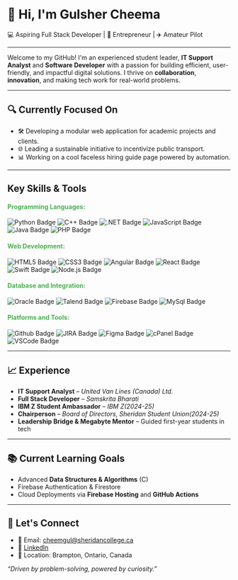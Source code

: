 # 👋 Hi, I'm Gulsher Cheema

💻 Aspiring Full Stack Developer | 💼 Entrepreneur | ✈️ Amateur Pilot

<hr>
Welcome to my GitHub! I'm an experienced student leader,  <B>IT Support Analyst</B> and <B>Software Developer</B> with a passion for building efficient, user-friendly, and impactful digital solutions. I thrive on <B>collaboration</B>, <B>innovation</B>, and making tech work for real-world problems.
<hr>

## 🔍 Currently Focused On

- 🛠️ Developing a modular web application for academic projects and clients.
- 🌐 Leading a sustainable initiative to incentivize public transport.  
- 📊 Working on a cool faceless hiring guide page powered by automation. 

<hr>

## Key Skills & Tools

  <h4 style="color: #4CAF50;">Programming Languages:</h4>
  <div>
      <img src="https://img.shields.io/badge/Python-%2314354C.svg?style=for-the-badge&logo=python&logoColor=white" alt="Python Badge"/>
      <img src="https://img.shields.io/badge/C%2B%2B-%2300599C.svg?style=for-the-badge&logo=c%2B%2B&logoColor=white" alt="C++ Badge"/>
      <img src= "https://img.shields.io/badge/.NET-512BD4?style=for-the-badge&logo=dotnet&logoColor=white" alt=".NET Badge"/>
      <img src="https://img.shields.io/badge/JavaScript-%23F7DF1E.svg?style=for-the-badge&logo=javascript&logoColor=black" alt="JavaScript Badge"/>
      <img src="https://img.shields.io/badge/Java-%23ED8B00.svg?style=for-the-badge&logo=java&logoColor=white" alt="Java Badge"/>
      <img src="https://img.shields.io/badge/PHP-%23777BB4.svg?style=for-the-badge&logo=php&logoColor=white" alt="PHP Badge"/>
  </div>

  <h4 style="color: #4CAF50;">Web Development:</h4>
  <div>
      <img src="https://img.shields.io/badge/HTML5-%23E34F26.svg?style=for-the-badge&logo=html5&logoColor=white" alt="HTML5 Badge"/>
      <img src="https://img.shields.io/badge/CSS3-%231572B6.svg?style=for-the-badge&logo=css3&logoColor=white" alt="CSS3 Badge"/>
      <img src="https://img.shields.io/badge/Angular-%23DD0031.svg?style=for-the-badge&logo=angular&logoColor=white" alt="Angular Badge"/>
      <img src="https://img.shields.io/badge/React-%2320232a.svg?style=for-the-badge&logo=react&logoColor=%2361DAFB" alt="React Badge"/>
      <img src="https://img.shields.io/badge/Swift-FA7343?style=for-the-badge&logo=swift&logoColor=white" alt="Swift Badge"/>
      <img src="https://img.shields.io/badge/Node.js-%23339933.svg?style=for-the-badge&logo=nodedotjs&logoColor=white" alt="Node.js Badge"/>
  </div>

<h4 style="color: #4CAF50;">Database and Integration:</h4>
<div>
  <img src= "https://img.shields.io/badge/Oracle-F80000?style=for-the-badge&logo=oracle&logoColor=white)" alt="Oracle Badge" />
  <img src= "https://img.shields.io/badge/Talend-FF6D00?style=for-the-badge&logo=talend&logoColor=white)" alt="Talend Badge" />
  <img src= "https://img.shields.io/badge/Firebase-FFCA28?style=for-the-badge&logo=firebase&logoColor=black)" alt="Firebase Badge" /> 
  <img src= "https://img.shields.io/badge/MySQL-4479A1?style=for-the-badge&logo=mysql&logoColor=white)" alt="MySql Badge" />
</div>

<h4 style="color: #4CAF50;">Platforms and Tools:</h4>
<div>
  <img src= "https://img.shields.io/badge/GitHub-181717?style=for-the-badge&logo=github&logoColor=white)" alt="Github Badge"/>
  <img src= "https://img.shields.io/badge/JIRA-0052CC?style=for-the-badge&logo=jira&logoColor=white)"  alt="JIRA Badge"/>
  <img src= "https://img.shields.io/badge/Figma-F24E1E?style=for-the-badge&logo=figma&logoColor=white)"  alt="Figma Badge"/>
  <img src= "https://img.shields.io/badge/cPanel-FF6C2C?style=for-the-badge&logo=cpanel&logoColor=white)"  alt="cPanel Badge"/>
  <img src= "https://img.shields.io/badge/VS%20Code-007ACC?style=for-the-badge&logo=visual-studio-code&logoColor=white)" alt="VSCode Badge"/>
</div>

<hr>

## 📈 Experience

- **IT Support Analyst** – *United Van Lines (Canada) Ltd.* 
- **Full Stack Developer** – *Samskrita Bharati*
- **IBM Z Student Ambassador** – *IBM Z(2024-25)*  
- **Chairperson** – *Board of Directors, Sheridan Student Union(2024-25)*  
- **Leadership Bridge & Megabyte Mentor** – Guided first-year students in tech

<hr>

<!-- ## 🧩 Projects & Initiatives

- 📦 **Inventory Management System** using Angular & JSON integration  
- 🌍 **LGBT2Q+ Awareness Campaign** powered by Apple’s branding & digital tools  
- 🔄 **Contact Tracing Algorithm** implemented with custom Dijkstra’s logic  
- 🛠️ **ETL Workflow** using Talend for Oracle DB data loading and transformation

-->

## 📚 Current Learning Goals

- Advanced **Data Structures & Algorithms** (C)  
- Firebase Authentication & Firestore    
- Cloud Deployments via **Firebase Hosting** and **GitHub Actions**

<hr>

## 🤝 Let's Connect

- 📧 Email: cheemgul@sheridancollege.ca  
- 🔗 [LinkedIn](https://www.linkedin.com/in/gulsher-cheema)  
- 🧭 Location: Brampton, Ontario, Canada

_“Driven by problem-solving, powered by curiosity.”_

